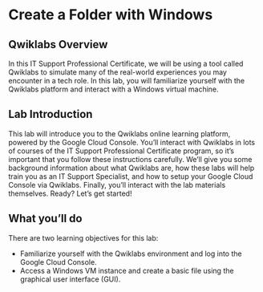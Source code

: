 # Create a Folder with Windows

## Qwiklabs Overview

In this IT Support Professional Certificate, we will be using a tool called Qwiklabs to simulate many of the real-world experiences you may encounter in a tech role. In this lab, you will familiarize yourself with the Qwiklabs platform and interact with a Windows virtual machine.

## Lab Introduction

This lab will introduce you to the Qwiklabs online learning platform, powered by the Google Cloud Console. You’ll interact with Qwiklabs in lots of courses of the IT Support Professional Certificate program, so it’s important that you follow these instructions carefully. We’ll give you some background information about what Qwiklabs are, how these labs will help train you as an IT Support Specialist, and how to setup your Google Cloud Console via Qwiklabs. Finally, you’ll interact with the lab materials themselves. Ready? Let’s get started!

## What you’ll do

There are two learning objectives for this lab:

* Familiarize yourself with the Qwiklabs environment and log into the Google Cloud Console.
* Access a Windows VM instance and create a basic file using the graphical user interface (GUI).